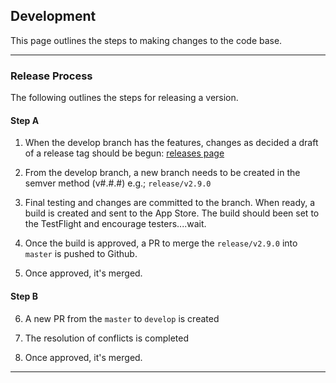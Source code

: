 ## Development
This page outlines the steps to making changes to the code base.
____

### Release Process
The following outlines the steps for releasing a version.
 
#### Step A
1. When the develop branch has the features, changes as decided a draft of a release tag should be begun: [releases page](https://github.com/litecoin-foundation/loafwallet-ios/releases)

2. From the develop branch, a new branch needs to be created in the semver method (v#.#.#) e.g.; `release/v2.9.0`

3. Final testing and changes are committed to the branch. When ready, a build is created and sent to the App Store. The build should been set to the TestFlight and encourage testers....wait.

4. Once the build is approved, a PR to merge the `release/v2.9.0` into `master` is pushed to Github.

5. Once approved, it's merged.
   



#### Step B
6. A new PR from the `master` to `develop` is created

7. The resolution of conflicts is completed

8. Once approved, it's merged.



 
--- 
